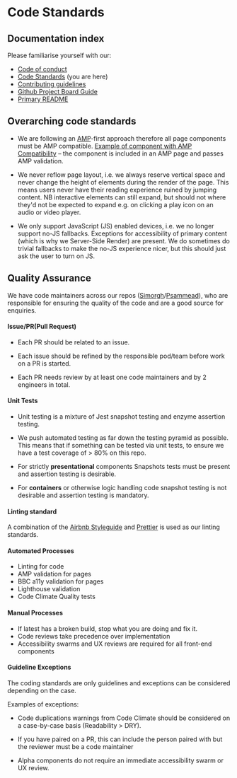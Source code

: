 # Code Standards

## Documentation index
Please familiarise yourself with our:
- [Code of conduct](https://github.com/bbc/simorgh/blob/latest/.github/CODE_OF_CONDUCT.md)
- [Code Standards](https://github.com/bbc/simorgh/blob/latest/docs/Code-Standards.md) (you are here)
- [Contributing guidelines](https://github.com/bbc/simorgh/blob/latest/CONTRIBUTING.md)
- [Github Project Board Guide](https://github.com/bbc/simorgh/blob/latest/docs/Project-Board-Guide.md)
- [Primary README](https://github.com/bbc/simorgh/blob/latest/README.md)

## Overarching code standards
- We are following an [AMP](https://amp.dev/documentation/guides-and-tutorials/learn/spec/amphtml/)-first approach therefore all page components must be AMP compatible. [Example of component with AMP Compatibility](https://github.com/bbc/psammead/tree/latest/packages/components/psammead-image) – the component is included in an AMP page and passes AMP validation.

- We never reflow page layout, i.e. we always reserve vertical space and never change the height of elements during the render of the page. This means users never have their reading experience ruined by jumping content. NB interactive elements can still expand, but should not where they'd not be expected to expand e.g. on clicking a play icon on an audio or video player.

- We only support JavaScript (JS) enabled devices, i.e. we no longer support no-JS fallbacks. Exceptions for accessibility of primary content (which is why we Server-Side Render) are present. We do sometimes do trivial fallbacks to make the no-JS experience nicer, but this should just ask the user to turn on JS.

## Quality Assurance

We have code maintainers across our repos ([Simorgh](https://github.com/bbc/simorgh)/[Psammead](https://github.com/bbc/psammead)), who are responsible for ensuring the quality of the code and are a good source for enquiries.

#### Issue/PR(Pull Request)

- Each PR should be related to an issue.

- Each issue should be refined by the responsible pod/team before work on a PR is started.

- Each PR needs review by at least one code maintainers and by 2 engineers in total.

#### Unit Tests

- Unit testing is a mixture of Jest snapshot testing and enzyme assertion testing.

- We push automated testing as far down the testing pyramid as possible. This means that if something can be tested via unit tests, to ensure we have a test coverage of > 80% on this repo.

- For strictly **presentational** components Snapshots tests must be present and assertion testing is desirable.

- For **containers** or otherwise logic handling code snapshot testing is not desirable and assertion testing is mandatory.

#### Linting standard

A combination of the [Airbnb Styleguide](https://github.com/airbnb/javascript/tree/master/react) and [Prettier](https://github.com/prettier/prettier) is used as our linting standards.

#### Automated Processes

- Linting for code
- AMP validation for pages
- BBC a11y validation for pages
- Lighthouse validation
- Code Climate Quality tests

#### Manual Processes

- If latest has a broken build, stop what you are doing and fix it.
- Code reviews take precedence over implementation
- Accessibility swarms and UX reviews are required for all front-end components

#### Guideline Exceptions

The coding standards are only guidelines and exceptions can be considered depending on the case.

Examples of exceptions:

- Code duplications warnings from Code Climate should be considered on a case-by-case basis (Readability > DRY).

- If you have paired on a PR, this can include the person paired with but the reviewer must be a code maintainer

- Alpha components do not require an immediate accessibility swarm or UX review.

